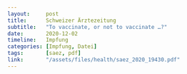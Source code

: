 ```yaml
---
layout:     post
title:      Schweizer Ärztezeitung
subtitle:   "To vaccinate, or not to vaccinate …?"
date:       2020-12-02
timeline:   Impfung
categories: [Impfung, Datei]
tags:       [saez, pdf]
link:       "/assets/files/health/saez_2020_19430.pdf"
---
```

<object data="{{ page.link }}" style='height:calc(100vh - 400px); width: 100%' type='application/pdf'></object>
